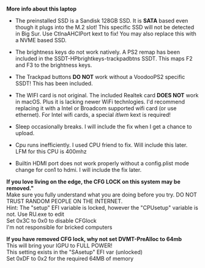 **More info about this laptop**

- The preinstalled SSD is a Sandisk 128GB SSD. It is **SATA** based even though it plugs into the M.2 slot! This specific SSD will not be detected in Big Sur. Use CtlnaAHCIPort kext to fix! You may also replace this with a NVME based SSD.
- The brightness keys do not work natively. A PS2 remap has been included in the SSDT-HPbrightkeys-trackpadbtns SSDT. This maps F2 and F3 to the brightness keys.
- The Trackpad buttons **DO NOT** work without a VoodooPS2 specific SSDT! This has been included.
- The WIFI card is not original. The included Realtek card **DOES NOT** work in macOS. Plus it is lacking newer WiFi technlogies. I'd recommend replacing it with a Intel or Broadcom supported wifi card (or use ethernet). For Intel wifi cards, a special *itlwm* kext is required!

- Sleep occasionally breaks. I will include the fix when I get a chance to upload.
- Cpu runs inefficiently. I used CPU friend to fix. Will include this later. LFM for this CPU is 400mhz
- Builtin HDMI port does not work properly without a config.plist mode change for con1 to hdmi. I will include the fix later.

**If you love living on the edge, the CFG LOCK on this system may be removed."**  
Make sure you fully understand what you are doing before you try. DO NOT TRUST RANDOM PEOPLE ON THE INTERNET.  
Hint: The "setup" EFI variable is locked, however the "CPUsetup" variable is not. Use RU.exe to edit  
Set 0x3C to 0x0 to disable CFGlock   
I'm not responsible for bricked computers  

**If you have removed CFG lock, why not set DVMT-PreAlloc to 64mb**  
This will bring your IGPU to FULL POWER!  
This setting exists in the "SAsetup" EFI var (unlocked)  
Set 0xDF to 0x2 for the required 64MB of memory   

